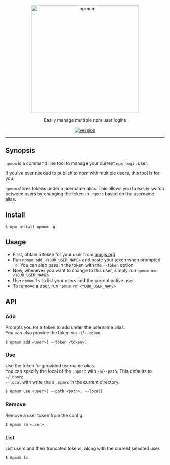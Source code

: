 <p align="center">
  <a href="https://github.com/trs/npmum">
    <img alt="npmum" src="https://cdn.rawgit.com/trs/npmum/2d05a385/logo.svg" width="340" />
  </a>
</p>

<p align="center">
  Easily manage multiple npm user logins
</p>

<p align="center">
  <a href="https://www.npmjs.com/package/npmum">
    <img alt="version" src="https://badge.fury.io/js/npmum.svg" />
  </a>
</p>

----

## Synopsis

`npmum` is a command line tool to manage your current `npm login` user.

If you've ever needed to publish to npm with multiple users, this tool is for you.

`npmum` stores tokens under a username alias. This allows you to easily switch between users by changing the token in `.npmrc` based on the username alias.

## Install

```
$ npm install npmum -g
```

## Usage

- First, obtain a token for your user from [npmjs.org](https://www.npmjs.com/)
- Run `npmum add <YOUR_USER_NAME>` and paste your token when prompted
    - You can also pass in the token with the `--token` option
- Now, whenever you want to change to this user, simply run `npmum use <YOUR_USER_NAME>`
- Use `npmum ls` to list your users and the current active user
- To remove a user, run `npmum rm <YOUR_USER_NAME>`

## API

### Add

Prompts you for a token to add under the username alias.  
You can also provide the token via `-t`/`--token`.

```
$ npmum add <user>[ --token <token>]
```

### Use

Use the token for provided username alias.  
You can specify the local of the `.npmrc` with `-p`/`--path`. This defaults to `~/.npmrc`.  
`--local` with write the a `.npmrc` in the current directory.

```
$ npmum use <user>[ --path <path>, --local]
```


### Remove

Remove a user token from the config.

```
$ npmum rm <user>
```

### List

List users and their truncated tokens, along with the current selected user.

```
$ npmum ls
```

